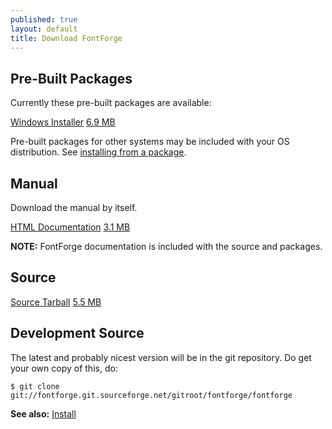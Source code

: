 ```yaml
---
published: true
layout: default
title: Download FontForge
---
```





Pre-Built Packages
------------------

Currently these pre-built packages are available:

<div class="button">
	<a href="http://sourceforge.net/projects/fontforge/files/fontforge-executables/FontForgeSetup_2012-07-31_Windows.exe/download">Windows Installer</a>
	<a href="http://sourceforge.net/projects/fontforge/files/fontforge-executables/FontForgeSetup_2012-07-31_Windows.exe/download">6.9 MB</a>
</div>

Pre-built packages for other systems may be included with your OS distribution. See [installing from a package]().

Manual
------

Download the manual by itself.

<div class="button">
	<a href="http://sourceforge.net/projects/fontforge/files/fontforge-docs/fontforge_htdocs-20120731-b.tar.bz2/download">HTML Documentation</a>
	<a href="http://sourceforge.net/projects/fontforge/files/fontforge-docs/fontforge_htdocs-20120731-b.tar.bz2/download">3.1 MB</a>
</div>

**NOTE:** FontForge documentation is included with the source and packages.


Source
------

<div class="button">
	<a href="http://sourceforge.net/projects/fontforge/files/latest/download">Source Tarball</a>
	<a href="http://sourceforge.net/projects/fontforge/files/latest/download">5.5 MB</a>
</div>


Development Source
------------------

The latest and probably nicest version will be in the git repository. Do get your own copy of this, do:

    $ git clone git://fontforge.git.sourceforge.net/gitroot/fontforge/fontforge



**See also:** [Install](install.html)
